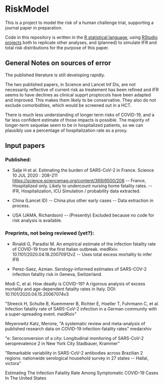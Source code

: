 # RiskModel
This is a project to model the risk of a human challenge trial, supporting a journal paper in preparation.

Code in this repository is written in the [R statistical language](https://www.r-project.org/), using [RStudio projects](https://rstudio.com/) both to replicate other analyses, and (planned) to simulate IFR and total risk distributions for the purpose of this paper.


## General Notes on sources of error
The published literature is still developing rapidly.

The two published papers, in Science and Lancet Inf Dis, are not necessarily reflective of current risk as treatement has been refined and IFR seems to have declines as clinical supprt proptocols have been adapted and improved. This makes them likely to be conservative. They also do not exclude comorbidities, which would be screened out in a HCT.

There is much less understanding of longer term risks of COVID-19, and a far less confident estimate of those impacts is possible. The majority of longer-term sequelae seem to be in hospitalized patients, so we can plausibly use a percentage of hospitalization rate as a proxy.


## Input papers

### Published:
- Salje H et al. Estimating the burden of SARS-CoV-2 in France. Science 10 JUL 2020 : 208-211 https://science.sciencemag.org/content/369/6500/208
-- France, Hospitalized only. Likely to undercount nursing home fatality rates.
-- IFR, Hospitalization, ICU Simulation / probability data extracted.

- China (Lancet ID)
-- China plus other early cases
-- Data extraction in process.

- USA (JAMA, Richardson)
-- (Presently) Excluded because no code for risk analysis is available.


### Preprints, not being reviewed (yet?):

- Rinaldi G, Paradisi M. An empirical estimate of the infection fatality rate of COVID-19 from
the first Italian outbreak. medRxiv. 10.1101/2020.04.18.20070912v2
-- Uses total excess mortality to infer IFR

- Perez-Saez, Azman. Serology-informed estimates of SARS-COV-2 infection fatality risk in Geneva, Switzerland.

Modi C, et al. How deadly is COVID-19? A rigorous analysis of excess mortality and age-dependent fatality rates in Italy. DOI: 10.1101/2020.04.15.20067074v3

"Streeck H, Schulte B, Kuemmerer B, Richter E, Hoeller T, Fuhrmann C, et al. Infection fatality
rate of SARS-CoV-2 infection in a German community with a super-spreading event. medRxiv"

Meyerowitz Katz, Merone, "A systematic review and meta-analysis of published research data on COVID-19 infection-fatality rates" medarxhiv

"e: Seroconversion of a city: Longitudinal monitoring of SARS-CoV-2 seroprevalence
2 in New York City  Stadbauer, Krammer"

"Remarkable variability in SARS-CoV-2 antibodies across Brazilian
2 regions: nationwide serological household survey in 27 states -- Hallal, victora"

Estimating The Infection Fatality Rate Among Symptomatic COVID-19 Cases In The United States